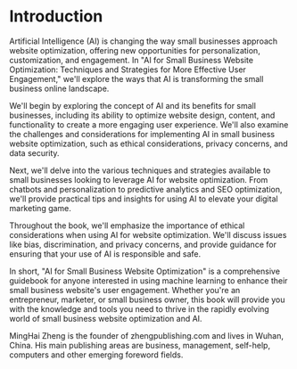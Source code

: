 # Introduction

Artificial Intelligence (AI) is changing the way small businesses approach website optimization, offering new opportunities for personalization, customization, and engagement. In "AI for Small Business Website Optimization: Techniques and Strategies for More Effective User Engagement," we'll explore the ways that AI is transforming the small business online landscape.

We'll begin by exploring the concept of AI and its benefits for small businesses, including its ability to optimize website design, content, and functionality to create a more engaging user experience. We'll also examine the challenges and considerations for implementing AI in small business website optimization, such as ethical considerations, privacy concerns, and data security.

Next, we'll delve into the various techniques and strategies available to small businesses looking to leverage AI for website optimization. From chatbots and personalization to predictive analytics and SEO optimization, we'll provide practical tips and insights for using AI to elevate your digital marketing game.

Throughout the book, we'll emphasize the importance of ethical considerations when using AI for website optimization. We'll discuss issues like bias, discrimination, and privacy concerns, and provide guidance for ensuring that your use of AI is responsible and safe.

In short, "AI for Small Business Website Optimization" is a comprehensive guidebook for anyone interested in using machine learning to enhance their small business website's user engagement. Whether you're an entrepreneur, marketer, or small business owner, this book will provide you with the knowledge and tools you need to thrive in the rapidly evolving world of small business website optimization and AI.

MingHai Zheng is the founder of zhengpublishing.com and lives in Wuhan, China. His main publishing areas are business, management, self-help, computers and other emerging foreword fields.
